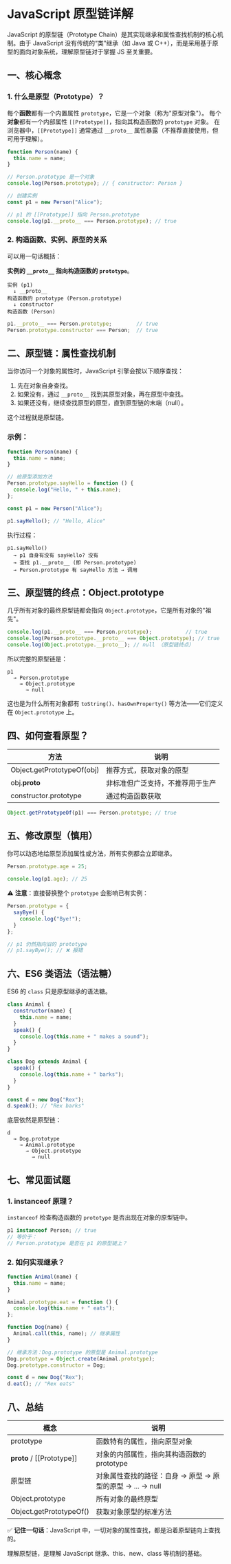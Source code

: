 # JavaScript 原型链详解


JavaScript 的原型链（Prototype Chain）是其实现继承和属性查找机制的核心机制。由于 JavaScript 没有传统的“类”继承（如 Java 或 C++），而是采用基于原型的面向对象系统，理解原型链对于掌握 JS 至关重要。

## 一、核心概念

### 1. 什么是原型（Prototype）？

每个**函数**都有一个内置属性 `prototype`，它是一个对象（称为"原型对象"）。
每个**对象**都有一个内部属性 `[[Prototype]]`，指向其构造函数的 `prototype` 对象。
在浏览器中，`[[Prototype]]` 通常通过 `__proto__` 属性暴露（不推荐直接使用，但可用于理解）。

```javascript
function Person(name) {
  this.name = name;
}

// Person.prototype 是一个对象
console.log(Person.prototype); // { constructor: Person }

// 创建实例
const p1 = new Person("Alice");

// p1 的 [[Prototype]] 指向 Person.prototype
console.log(p1.__proto__ === Person.prototype); // true
```

### 2. 构造函数、实例、原型的关系

可以用一句话概括：

**实例的 `__proto__` 指向构造函数的 `prototype`**。

```plaintext
实例 (p1)
  ↓ __proto__
构造函数的 prototype (Person.prototype)
  ↓ constructor
构造函数 (Person)
```

```javascript
p1.__proto__ === Person.prototype;        // true
Person.prototype.constructor === Person;  // true
```

## 二、原型链：属性查找机制

当你访问一个对象的属性时，JavaScript 引擎会按以下顺序查找：

1. 先在对象自身查找。
2. 如果没有，通过 `__proto__` 找到其原型对象，再在原型中查找。
3. 如果还没有，继续查找原型的原型，直到原型链的末端（null）。

这个过程就是原型链。

### 示例：

```javascript
function Person(name) {
  this.name = name;
}

// 给原型添加方法
Person.prototype.sayHello = function () {
  console.log("Hello, " + this.name);
};

const p1 = new Person("Alice");

p1.sayHello(); // "Hello, Alice"
```

执行过程：

```plaintext
p1.sayHello()
  → p1 自身有没有 sayHello? 没有
  → 查找 p1.__proto__ (即 Person.prototype)
  → Person.prototype 有 sayHello 方法 → 调用
```

## 三、原型链的终点：Object.prototype

几乎所有对象的最终原型链都会指向 `Object.prototype`，它是所有对象的"祖先"。

```javascript
console.log(p1.__proto__ === Person.prototype);           // true
console.log(Person.prototype.__proto__ === Object.prototype); // true
console.log(Object.prototype.__proto__); // null （原型链终点）
```

所以完整的原型链是：

```plaintext
p1 
  → Person.prototype 
    → Object.prototype 
      → null
```

这也是为什么所有对象都有 `toString()`、`hasOwnProperty()` 等方法——它们定义在 `Object.prototype` 上。

## 四、如何查看原型？

| 方法 | 说明 |
|------|------|
| Object.getPrototypeOf(obj) | 推荐方式，获取对象的原型 |
| obj.__proto__ | 非标准但广泛支持，不推荐用于生产 |
| constructor.prototype | 通过构造函数获取 |

```javascript
Object.getPrototypeOf(p1) === Person.prototype; // true
```

## 五、修改原型（慎用）

你可以动态地给原型添加属性或方法，所有实例都会立即继承。

```javascript
Person.prototype.age = 25;

console.log(p1.age); // 25
```

⚠️ **注意**：直接替换整个 `prototype` 会影响已有实例：

```javascript
Person.prototype = {
  sayBye() {
    console.log("Bye!");
  }
};

// p1 仍然指向旧的 prototype
// p1.sayBye(); // ❌ 报错
```

## 六、ES6 类语法（语法糖）

ES6 的 `class` 只是原型继承的语法糖。

```javascript
class Animal {
  constructor(name) {
    this.name = name;
  }
  speak() {
    console.log(this.name + " makes a sound");
  }
}

class Dog extends Animal {
  speak() {
    console.log(this.name + " barks");
  }
}

const d = new Dog("Rex");
d.speak(); // "Rex barks"
```

底层依然是原型链：

```plaintext
d 
  → Dog.prototype 
    → Animal.prototype 
      → Object.prototype 
        → null
```

## 七、常见面试题

### 1. instanceof 原理？

`instanceof` 检查构造函数的 `prototype` 是否出现在对象的原型链中。

```javascript
p1 instanceof Person; // true
// 等价于：
// Person.prototype 是否在 p1 的原型链上？
```

### 2. 如何实现继承？

```javascript
function Animal(name) {
  this.name = name;
}

Animal.prototype.eat = function () {
  console.log(this.name + " eats");
};

function Dog(name) {
  Animal.call(this, name); // 继承属性
}

// 继承方法：Dog.prototype 的原型是 Animal.prototype
Dog.prototype = Object.create(Animal.prototype);
Dog.prototype.constructor = Dog;

const d = new Dog("Rex");
d.eat(); // "Rex eats"
```

## 八、总结

| 概念 | 说明 |
|------|------|
| prototype | 函数特有的属性，指向原型对象 |
| __proto__ / [[Prototype]] | 对象的内部属性，指向其构造函数的 prototype |
| 原型链 | 对象属性查找的路径：自身 → 原型 → 原型的原型 → ... → null |
| Object.prototype | 所有对象的最终原型 |
| Object.getPrototypeOf() | 获取对象原型的标准方法 |

✅ **记住一句话**：JavaScript 中，一切对象的属性查找，都是沿着原型链向上查找的。

理解原型链，是理解 JavaScript 继承、this、new、class 等机制的基础。